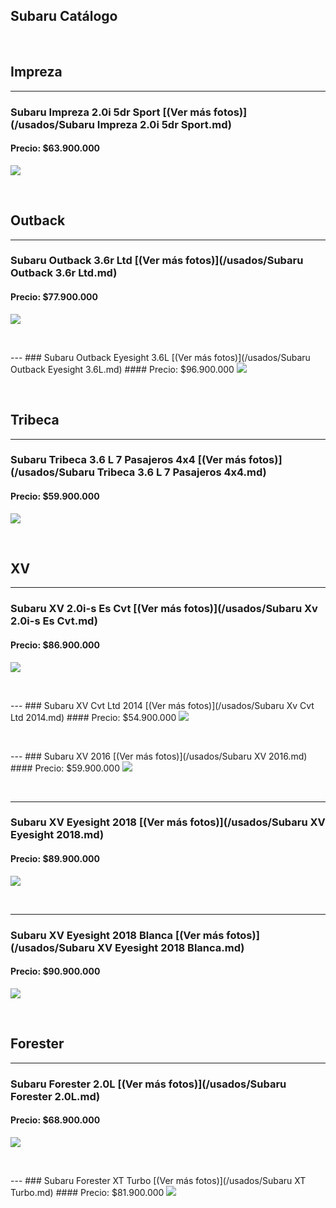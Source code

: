 ## Subaru Catálogo

<p>&nbsp;</p>

## Impreza

---
### Subaru Impreza 2.0i 5dr Sport [(Ver más fotos)](/usados/Subaru Impreza 2.0i 5dr Sport.md)
#### Precio: $63.900.000

<img src="/usados/images/Subaru Impreza 2.0i 5dr Sport - 0.987.jpg?raw=true"/>
<p>&nbsp;</p>

## Outback

---
### Subaru Outback 3.6r Ltd [(Ver más fotos)](/usados/Subaru Outback 3.6r Ltd.md)
#### Precio: $77.900.000

<img src="/usados/images/Subaru Outback 3.6r Ltd - 0.1514.jpg?raw=true"/>
<p>&nbsp;</p>
---
### Subaru Outback Eyesight 3.6L [(Ver más fotos)](/usados/Subaru Outback Eyesight 3.6L.md)
#### Precio: $96.900.000

<img src="/usados/images/Subaru Outback Eyesight 3.6L.jpeg?raw=true"/>
<p>&nbsp;</p>

## Tribeca
---
### Subaru Tribeca 3.6 L 7 Pasajeros 4x4 [(Ver más fotos)](/usados/Subaru Tribeca 3.6 L 7 Pasajeros 4x4.md)
#### Precio: $59.900.000

<img src="/usados/images/Subaru Tribeca 3.6 L 7 Pasajeros 4x4 - 0.6932.jpg?raw=true"/>
<p>&nbsp;</p>

## XV
---
### Subaru XV 2.0i-s Es Cvt [(Ver más fotos)](/usados/Subaru Xv 2.0i-s Es Cvt.md)
#### Precio: $86.900.000

<img src="/usados/images/Subaru Xv 2.0i-s Es Cvt - 0.8362.jpg?raw=true"/>
<p>&nbsp;</p>
---
### Subaru XV Cvt Ltd 2014 [(Ver más fotos)](/usados/Subaru Xv Cvt Ltd 2014.md)
#### Precio: $54.900.000

<img src="/usados/images/Subaru Xv Cvt Ltd 2014 - 0.4846.jpg?raw=true"/>
<p>&nbsp;</p>
---
### Subaru XV 2016 [(Ver más fotos)](/usados/Subaru XV 2016.md)
#### Precio: $59.900.000

<img src="/usados/images/Subaru XV 2016.jpeg?raw=true"/>
<p>&nbsp;</p>

---
### Subaru XV Eyesight 2018 [(Ver más fotos)](/usados/Subaru XV Eyesight 2018.md)
#### Precio: $89.900.000

<img src="/usados/images/Subaru XV Eyesight 2018.jpeg?raw=true"/>
<p>&nbsp;</p>

---
### Subaru XV Eyesight 2018 Blanca [(Ver más fotos)](/usados/Subaru XV Eyesight 2018 Blanca.md)
#### Precio: $90.900.000

<img src="/usados/images/Subaru XV Eyesight 2018 Blanca.jpeg?raw=true"/>
<p>&nbsp;</p>

## Forester

---
### Subaru Forester 2.0L [(Ver más fotos)](/usados/Subaru Forester 2.0L.md)
#### Precio: $68.900.000

<img src="/usados/images/Subaru Forester 2.0L.jpeg?raw=true"/>
<p>&nbsp;</p>
---
### Subaru Forester XT Turbo [(Ver más fotos)](/usados/Subaru XT Turbo.md)
#### Precio: $81.900.000

<img src="/usados/images/Subaru XT Turbo.jpeg?raw=true"/>
<p>&nbsp;</p>


